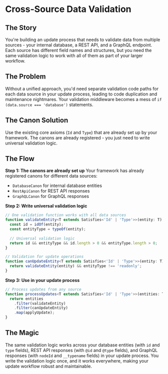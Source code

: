 # Cross-Source Data Validation

## The Story

You're building an update process that needs to validate data from multiple sources - your internal database, a REST API, and a GraphQL endpoint. Each source has different field names and structures, but you need the same validation logic to work with all of them as part of your larger workflow.

## The Problem

Without a unified approach, you'd need separate validation code paths for each data source in your update process, leading to code duplication and maintenance nightmares. Your validation middleware becomes a mess of `if (data.source === 'database')` statements.

## The Canon Solution

Use the existing core axioms (`Id` and `Type`) that are already set up by your framework. The canons are already registered - you just need to write universal validation logic.

## The Flow

**Step 1: The canons are already set up**
Your framework has already registered canons for different data sources:
- `DatabaseCanon` for internal database entities
- `RestApiCanon` for REST API responses  
- `GraphQLCanon` for GraphQL responses

**Step 2: Write universal validation logic**
```typescript
// One validation function works with all data sources
function validateEntity<T extends Satisfies<'Id' | 'Type'>>(entity: T): boolean {
  const id = idOf(entity);
  const entityType = typeOf(entity);
  
  // Universal validation logic
  return id && entityType && id.length > 0 && entityType.length > 0;
}

// Validation for update operations
function canUpdateEntity<T extends Satisfies<'Id' | 'Type'>>(entity: T): boolean {
  return validateEntity(entity) && entityType !== 'readonly';
}
```

**Step 3: Use in your update process**
```typescript
// Process updates from any source
function processUpdates<T extends Satisfies<'Id' | 'Type'>>(entities: T[]): T[] {
  return entities
    .filter(validateEntity)
    .filter(canUpdateEntity)
    .map(applyUpdate);
}
```

## The Magic

The same validation logic works across your database entities (with `id` and `type` fields), REST API responses (with `@id` and `@type` fields), and GraphQL responses (with `nodeId` and `__typename` fields) in your update process. You write the validation logic once, and it works everywhere, making your update workflow robust and maintainable.
